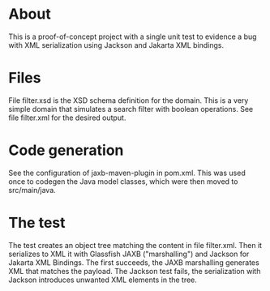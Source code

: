 # About
This is a proof-of-concept project with a single unit test to evidence a bug with XML serialization using Jackson and Jakarta XML bindings.

# Files
File filter.xsd is the XSD schema definition for the domain.
This is a very simple domain that simulates a search filter with boolean operations.
See file filter.xml for the desired output.

# Code generation
See the configuration of jaxb-maven-plugin in pom.xml.
This was used once to codegen the Java model classes, which were then moved to src/main/java.

# The test
The test creates an object tree matching the content in file filter.xml.
Then it serializes to XML it with Glassfish JAXB ("marshalling") and Jackson for Jakarta XML Bindings.
The first succeeds, the JAXB marshalling generates XML that matches the payload.
The Jackson test fails, the serialization with Jackson introduces unwanted XML elements in the tree.
